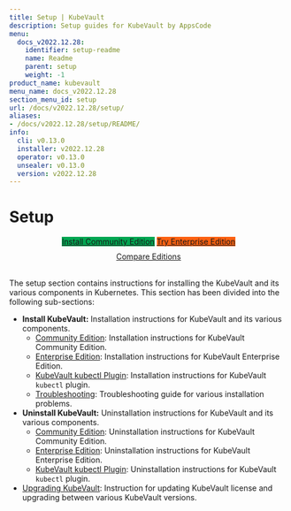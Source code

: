 ```yaml
---
title: Setup | KubeVault
description: Setup guides for KubeVault by AppsCode
menu:
  docs_v2022.12.28:
    identifier: setup-readme
    name: Readme
    parent: setup
    weight: -1
product_name: kubevault
menu_name: docs_v2022.12.28
section_menu_id: setup
url: /docs/v2022.12.28/setup/
aliases:
- /docs/v2022.12.28/setup/README/
info:
  cli: v0.13.0
  installer: v2022.12.28
  operator: v0.13.0
  unsealer: v0.13.0
  version: v2022.12.28
---
```


# Setup

<div style="text-align: center;">
  <a class="button is-link is-medium is-active has-text-weight-normal" href="/docs/v2022.12.28/setup/install/community" style="background:#00A651; width: 18rem;">Install Community Edition</a>
  <a class="button is-info is-medium is-active has-text-weight-normal" href="/docs/v2022.12.28/setup/install/enterprise"  style="background:#FC6011; width: 18rem;">Try Enterprise Edition</a>
  <a style="margin-top: 10px; display: block;" href="https://kubevault.com/pricing/">Compare Editions</a>
</div>
<br>

The setup section contains instructions for installing the KubeVault and its various components in Kubernetes. This section has been divided into the following sub-sections:

- **Install KubeVault:** Installation instructions for KubeVault and its various components.
  - [Community Edition](/docs/v2022.12.28/setup/install/community): Installation instructions for KubeVault Community Edition.
  - [Enterprise Edition](/docs/v2022.12.28/setup/install/enterprise): Installation instructions for KubeVault Enterprise Edition.
  - [KubeVault kubectl Plugin](/docs/v2022.12.28/setup/install/kubectl_plugin): Installation instructions for KubeVault `kubectl` plugin.
  - [Troubleshooting](/docs/v2022.12.28/setup/install/troubleshoting): Troubleshooting guide for various installation problems.
- **Uninstall KubeVault:** Uninstallation instructions for KubeVault and its various components.
  - [Community Edition](/docs/v2022.12.28/setup/uninstall/community): Uninstallation instructions for KubeVault Community Edition.
  - [Enterprise Edition](/docs/v2022.12.28/setup/uninstall/enterprise): Uninstallation instructions for KubeVault Enterprise Edition.
  - [KubeVault kubectl Plugin](/docs/v2022.12.28/setup/uninstall/kubectl_plugin): Uninstallation instructions for KubeVault `kubectl` plugin.
- [Upgrading KubeVault](/docs/v2022.12.28/setup/upgrade/): Instruction for updating KubeVault license and upgrading between various KubeVault versions.
